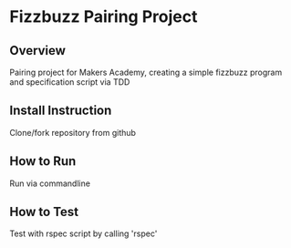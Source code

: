 # Fizzbuzz Pairing Project #

## Overview ##

Pairing project for Makers Academy, creating a simple fizzbuzz program and specification script via TDD


## Install Instruction ##

Clone/fork repository from github


## How to Run ##

Run via commandline


## How to Test ##

Test with rspec script by calling 'rspec'
